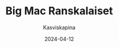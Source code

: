 ---
title: "Big Mac Ranska­laiset"
image: "https://vegaanibotti.lauravuo.me/2024/04/2024-04-12_small.png"
date: 2024-04-12
receipt_url: "https://kasviskapina.fi/reseptit/big-mac-ranskalaiset"
author: "Kasviskapina"
---